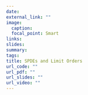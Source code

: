 ```yaml
---
date:
external_link: ""
image:
  caption:
  focal_point: Smart
links:
slides:
summary:
tags:
title: SPDEs and Limit Orders
url_code: ""
url_pdf: ""
url_slides: ""
url_video: ""
---
```

